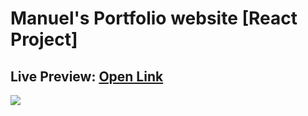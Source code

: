 # Manuel's Portfolio website [React Project]

## Live Preview: [Open Link][preview]

![](./ReadMeImages/ReadMeBanner.png)

[preview]: https://manuel-portfolio.netlify.app/
